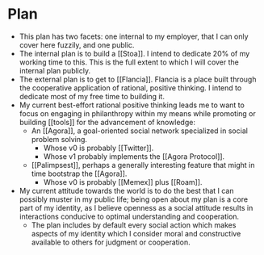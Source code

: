 # Plan
- This plan has two facets: one internal to my employer, that I can only cover here fuzzily, and one public.
- The internal plan is to build a [[Stoa]]. I intend to dedicate 20% of my working time to this. This is the full extent to which I will cover the internal plan publicly.
- The external plan is to get to [[Flancia]]. Flancia is a place built through the cooperative application of rational, positive thinking. I intend to dedicate most of my free time to building it.
- My current best-effort rational positive thinking leads me to want to focus on engaging in philanthropy within my means while promoting or building [[tools]] for the advancement of knowledge:
    - An [[Agora]], a goal-oriented social network specialized in social problem solving.
        - Whose v0 is probably [[Twitter]].
        - Whose v1 probably implements the [[Agora Protocol]].
    - [[Palimpsest]], perhaps a generally interesting feature that might in time bootstrap the [[Agora]].
        - Whose v0 is probably [[Memex]] plus [[Roam]].
- My current attitude towards the world is to do the best that I can possibly muster in my public life; being open about my plan is a core part of my identity, as I believe openness as a social attitude results in interactions conducive to optimal understanding and cooperation.
    - The plan includes by default every social action which makes aspects of my identity which I consider moral and constructive available to others for judgment or cooperation.
